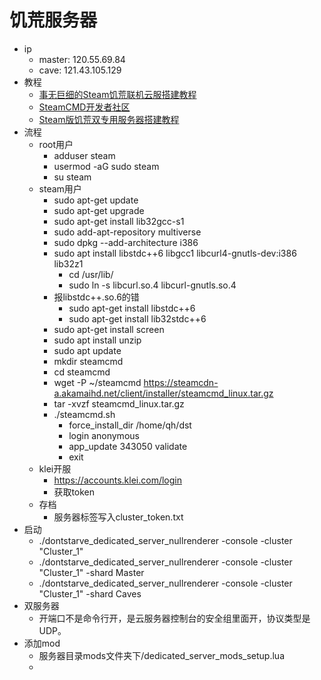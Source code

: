 # 饥荒服务器
- ip
  - master: 120.55.69.84
  - cave: 121.43.105.129
- 教程
  - [事无巨细的Steam饥荒联机云服搭建教程](https://blog.csdn.net/Hydius/article/details/106121931)
  - [SteamCMD开发者社区](https://developer.valvesoftware.com/wiki/SteamCMD)
  - [Steam版饥荒双专用服务器搭建教程](https://blog.csdn.net/XUdashi/article/details/118695063)
- 流程
  - root用户
    - adduser steam
    - usermod -aG sudo steam
    - su steam
  - steam用户
    - sudo apt-get update
    - sudo apt-get upgrade
    - sudo apt-get install lib32gcc-s1
    - sudo add-apt-repository multiverse
    - sudo dpkg --add-architecture i386
    - sudo apt install libstdc++6 libgcc1 libcurl4-gnutls-dev:i386 lib32z1
      - cd /usr/lib/
      - sudo ln -s libcurl.so.4 libcurl-gnutls.so.4
    - 报libstdc++.so.6的错
      - sudo apt-get install libstdc++6 
      - sudo apt-get install lib32stdc++6
    - sudo apt-get install screen
    - sudo apt install unzip
    - sudo apt update
    - mkdir steamcmd
    - cd steamcmd
    - wget -P ~/steamcmd https://steamcdn-a.akamaihd.net/client/installer/steamcmd_linux.tar.gz
    - tar -xvzf steamcmd_linux.tar.gz
    - ./steamcmd.sh
      - force_install_dir /home/qh/dst
      - login anonymous
      - app_update 343050 validate
      - exit
  - klei开服
    - https://accounts.klei.com/login
    - 获取token
  - 存档
    - 服务器标签写入cluster_token.txt
- 启动
  - ./dontstarve_dedicated_server_nullrenderer -console -cluster "Cluster_1"
  - ./dontstarve_dedicated_server_nullrenderer -console -cluster "Cluster_1" -shard Master
  - ./dontstarve_dedicated_server_nullrenderer -console -cluster "Cluster_1" -shard Caves
- 双服务器
  - 开端口不是命令行开，是云服务器控制台的安全组里面开，协议类型是UDP。
- 添加mod
  - 服务器目录mods文件夹下/dedicated_server_mods_setup.lua
  - 